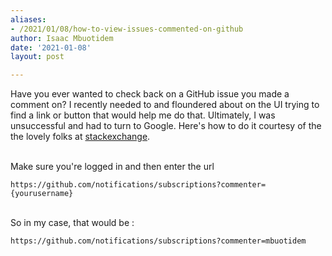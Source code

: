 ```yaml
---
aliases:
- /2021/01/08/how-to-view-issues-commented-on-github
author: Isaac Mbuotidem
date: '2021-01-08'
layout: post

---
```


Have you ever wanted to check back on a GitHub issue you made a comment on? I recently needed to and floundered about on the UI trying to find a link or button that would help me do that. Ultimately, I was unsuccessful and had to turn to Google. Here's how to do it courtesy of the the lovely folks at [stackexchange](https://webapps.stackexchange.com/questions/103374/where-can-i-see-all-my-comments-on-issues-on-github).

\
Make sure you're logged in and then enter the url

`https://github.com/notifications/subscriptions?commenter={yourusername}`

\
So in my case, that would be :

`https://github.com/notifications/subscriptions?commenter=mbuotidem`



